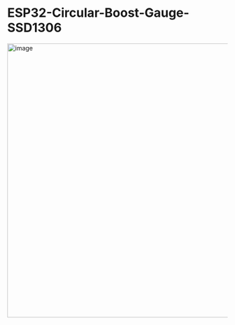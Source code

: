 # ESP32-Circular-Boost-Gauge-SSD1306

<img width="626" alt="image" src="https://user-images.githubusercontent.com/30536263/219795547-dc6cdf84-1c23-4972-97c9-cf3852466aa1.png">
